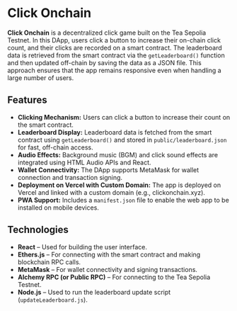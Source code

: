 # Click Onchain

**Click Onchain** is a decentralized click game built on the Tea Sepolia Testnet. In this DApp, users click a button to increase their on-chain click count, and their clicks are recorded on a smart contract. The leaderboard data is retrieved from the smart contract via the `getLeaderboard()` function and then updated off-chain by saving the data as a JSON file. This approach ensures that the app remains responsive even when handling a large number of users.

## Features

- **Clicking Mechanism:** Users can click a button to increase their count on the smart contract.
- **Leaderboard Display:** Leaderboard data is fetched from the smart contract using `getLeaderboard()` and stored in `public/leaderboard.json` for fast, off-chain access.
- **Audio Effects:** Background music (BGM) and click sound effects are integrated using HTML Audio APIs and React.
- **Wallet Connectivity:** The DApp supports MetaMask for wallet connection and transaction signing.
- **Deployment on Vercel with Custom Domain:** The app is deployed on Vercel and linked with a custom domain (e.g., clickonchain.xyz).
- **PWA Support:** Includes a `manifest.json` file to enable the web app to be installed on mobile devices.

## Technologies

- **React** – Used for building the user interface.
- **Ethers.js** – For connecting with the smart contract and making blockchain RPC calls.
- **MetaMask** – For wallet connectivity and signing transactions.
- **Alchemy RPC (or Public RPC)** – For connecting to the Tea Sepolia Testnet.
- **Node.js** – Used to run the leaderboard update script (`updateLeaderboard.js`).
